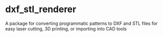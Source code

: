 # dxf_stl_renderer
A package for converting programmatic patterns to DXF and STL files for easy laser cutting, 3D printing, or importing into CAD tools

